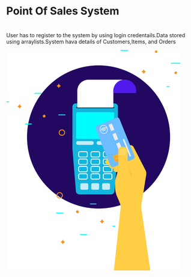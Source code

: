 # **Point Of Sales System** <h1>

<p>User has to register to the system by using login credentails.Data stored using arraylists.System hava details of Customers,Items, and Orders</p> 

![Image of Yaktocat](src/lk/ijse/fx/dep/images/pos-benefits.png)




